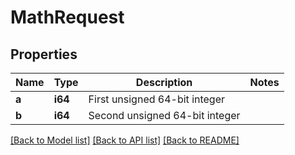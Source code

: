 # MathRequest

## Properties

Name | Type | Description | Notes
------------ | ------------- | ------------- | -------------
**a** | **i64** | First unsigned 64-bit integer | 
**b** | **i64** | Second unsigned 64-bit integer | 

[[Back to Model list]](../README.md#documentation-for-models) [[Back to API list]](../README.md#documentation-for-api-endpoints) [[Back to README]](../README.md)


